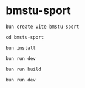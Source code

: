 # bmstu-sport

```shell
bun create vite bmstu-sport

cd bmstu-sport

bun install

bun run dev
```

```shell
bun run build
```

```shell
bun run dev
```